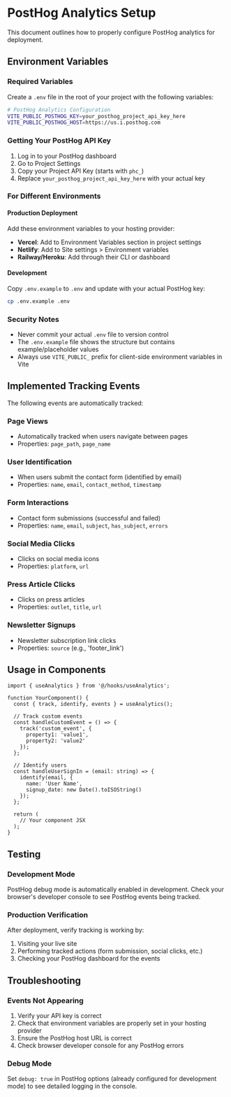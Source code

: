 # PostHog Analytics Setup

This document outlines how to properly configure PostHog analytics for deployment.

## Environment Variables

### Required Variables

Create a `.env` file in the root of your project with the following variables:

```bash
# PostHog Analytics Configuration
VITE_PUBLIC_POSTHOG_KEY=your_posthog_project_api_key_here
VITE_PUBLIC_POSTHOG_HOST=https://us.i.posthog.com
```

### Getting Your PostHog API Key

1. Log in to your PostHog dashboard
2. Go to Project Settings
3. Copy your Project API Key (starts with `phc_`)
4. Replace `your_posthog_project_api_key_here` with your actual key

### For Different Environments

#### Production Deployment
Add these environment variables to your hosting provider:
- **Vercel**: Add to Environment Variables section in project settings
- **Netlify**: Add to Site settings > Environment variables
- **Railway/Heroku**: Add through their CLI or dashboard

#### Development
Copy `.env.example` to `.env` and update with your actual PostHog key:
```bash
cp .env.example .env
```

### Security Notes

- Never commit your actual `.env` file to version control
- The `.env.example` file shows the structure but contains example/placeholder values
- Always use `VITE_PUBLIC_` prefix for client-side environment variables in Vite

## Implemented Tracking Events

The following events are automatically tracked:

### Page Views
- Automatically tracked when users navigate between pages
- Properties: `page_path`, `page_name`

### User Identification
- When users submit the contact form (identified by email)
- Properties: `name`, `email`, `contact_method`, `timestamp`

### Form Interactions
- Contact form submissions (successful and failed)
- Properties: `name`, `email`, `subject`, `has_subject`, `errors`

### Social Media Clicks
- Clicks on social media icons
- Properties: `platform`, `url`

### Press Article Clicks
- Clicks on press articles
- Properties: `outlet`, `title`, `url`

### Newsletter Signups
- Newsletter subscription link clicks
- Properties: `source` (e.g., 'footer_link')

## Usage in Components

```tsx
import { useAnalytics } from '@/hooks/useAnalytics';

function YourComponent() {
  const { track, identify, events } = useAnalytics();

  // Track custom events
  const handleCustomEvent = () => {
    track('custom_event', {
      property1: 'value1',
      property2: 'value2'
    });
  };

  // Identify users
  const handleUserSignIn = (email: string) => {
    identify(email, {
      name: 'User Name',
      signup_date: new Date().toISOString()
    });
  };

  return (
    // Your component JSX
  );
}
```

## Testing

### Development Mode
PostHog debug mode is automatically enabled in development. Check your browser's developer console to see PostHog events being tracked.

### Production Verification
After deployment, verify tracking is working by:
1. Visiting your live site
2. Performing tracked actions (form submission, social clicks, etc.)
3. Checking your PostHog dashboard for the events

## Troubleshooting

### Events Not Appearing
1. Verify your API key is correct
2. Check that environment variables are properly set in your hosting provider
3. Ensure the PostHog host URL is correct
4. Check browser developer console for any PostHog errors

### Debug Mode
Set `debug: true` in PostHog options (already configured for development mode) to see detailed logging in the console.